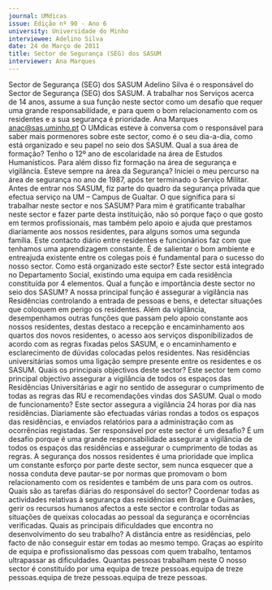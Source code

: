 ```yaml
---
journal: UMdicas
issue: Edição nº 90 - Ano 6
university: Universidade do Minho
interviewee: Adelino Silva
date: 24 de Março de 2011
title: Sector de Segurança (SEG) dos SASUM
interviewer: Ana Marques
---
```



Sector de Segurança (SEG) dos SASUM
Adelino Silva é o responsável do Sector de Segurança (SEG) dos
SASUM. A trabalhar nos Serviços acerca de 14 anos, assume a sua
função neste sector como um desafio que requer uma grande
responsabilidade, e para quem o bom relacionamento com os residentes e a
sua segurança é prioridade.
Ana Marques
anac@sas.uminho.pt
O UMdicas esteve à conversa com o
responsável para saber mais pormenores
sobre este sector, como é o seu dia-a-dia,
como está organizado e seu papel no seio
dos SASUM.
Qual a sua área de formação?
Tenho o 12º ano de escolaridade na área de
Estudos Humanísticos. Para além disso fiz
formação na área de segurança e
vigilância.
Esteve sempre na área da Segurança?
Iniciei o meu percurso na área de
segurança no ano de 1987, após ter
terminado o Serviço Militar. Antes de entrar
nos SASUM, fiz parte do quadro da
segurança privada que efectua serviço na
UM – Campus de Gualtar.
O que significa para si trabalhar neste
sector e nos SASUM?
Para mim é gratificante trabalhar neste
sector e fazer parte desta instituição, não
só porque faço o que gosto em termos
profissionais, mas também pelo
apoio e ajuda que prestamos diariamente
aos nossos residentes, para alguns somos
uma segunda família. Este contacto diário
entre residentes e funcionários faz com
que tenhamos uma aprendizagem
constante. É de salientar o bom ambiente e
entreajuda existente entre os colegas pois
é fundamental para o sucesso do nosso
sector.
Como está organizado este sector?
Este sector está integrado no
Departamento Social, existindo uma
equipa em cada residência constituída por
4 elementos.
Qual a função e importância deste sector
no seio dos SASUM?
A nossa principal função é assegurar a
vigilância nas Residências controlando a
entrada de pessoas e bens, e detectar
situações que coloquem em perigo os
residentes. Além da vigilância,
desempenhamos outras funções que
passam pelo apoio constante aos nossos
residentes, destas destaco a recepção e
encaminhamento aos quartos dos novos
residentes, o acesso aos serviços
disponibilizados de acordo com as regras
fixadas pelos SASUM, e o encaminhamento
e esclarecimento de dúvidas colocadas
pelos residentes. Nas residências
universitárias somos uma ligação sempre
presente entre os residentes e os SASUM.
Quais os principais objectivos deste
sector?
Este sector tem como principal objectivo
assegurar a vigilância de todos os espaços
das Residências Universitárias e agir no
sentido de assegurar o cumprimento de
todas as regras das RU e recomendações
vindas dos SASUM.
Qual o modo de funcionamento?
Este sector assegura a vigilância 24 horas
por dia nas residências. Diariamente são
efectuadas várias rondas a todos os
espaços das residências, e enviados
relatórios para a administração com as
ocorrências registadas.
Ser responsável por este sector é um
desafio?
É um desafio porque é uma grande
responsabilidade assegurar a vigilância de
todos os espaços das residências e
assegurar o cumprimento de todas as
regras. A segurança dos nossos residentes
é uma prioridade que implica um constante
esforço por parte deste sector, sem nunca
esquecer que a nossa conduta deve
pautar-se por normas que promovam o
bom relacionamento com os residentes e
também de uns para com os outros.
Quais são as tarefas diárias do
responsável do sector?
Coordenar todas as actividades relativas à
segurança das residências em Braga e
Guimarães, gerir os recursos humanos
afectos a este sector e controlar todas as
situações de queixas colocadas ao pessoal
da segurança e ocorrências verificadas.
Quais as principais dificuldades que
encontra no desenvolvimento do seu
trabalho?
A distância entre as residências, pelo facto
de não conseguir estar em todas ao
mesmo tempo. Graças ao espírito de
equipa e profissionalismo das pessoas
com quem trabalho, tentamos ultrapassar
as dificuldades.
Quantas pessoas trabalham neste
O nosso sector é constituído por uma
equipa de treze pessoas.equipa de treze pessoas.equipa de treze pessoas.equipa de treze pessoas.